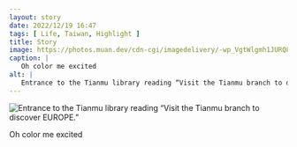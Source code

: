 ```yaml
---
layout: story
date: 2022/12/19 16:47
tags: [ Life, Taiwan, Highlight ]
title: Story
image: https://photos.muan.dev/cdn-cgi/imagedelivery/-wp_VgtWlgmh1JURQ8t1mg/af389afa-e404-4bec-d2e0-6a297405a400/public
caption: |
   Oh color me excited 
alt: |
   Entrance to the Tianmu library reading “Visit the Tianmu branch to discover EUROPE.”
---
```


![Entrance to the Tianmu library reading “Visit the Tianmu branch to discover EUROPE.”](https://photos.muan.dev/cdn-cgi/imagedelivery/-wp_VgtWlgmh1JURQ8t1mg/af389afa-e404-4bec-d2e0-6a297405a400/public)

Oh color me excited 
